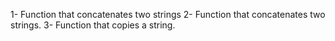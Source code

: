 1- Function that concatenates two strings
2- Function that concatenates two strings.
3- Function that copies a string.
